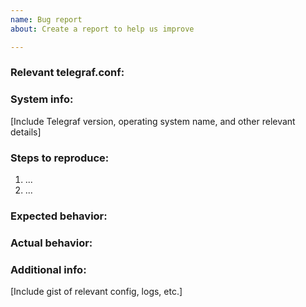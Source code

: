 ```yaml
---
name: Bug report
about: Create a report to help us improve

---
```


### Relevant telegraf.conf:

### System info:

[Include Telegraf version, operating system name, and other relevant details]

### Steps to reproduce:

1. ...
2. ...

### Expected behavior:

### Actual behavior:

### Additional info:

[Include gist of relevant config, logs, etc.]
